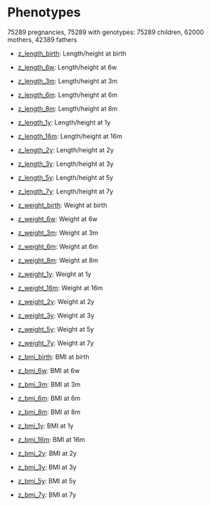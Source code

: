 # Phenotypes

75289 pregnancies, 75289 with genotypes: 75289 children, 62000 mothers, 42389 fathers

- [z_length_birth](z_length_birth/z_length_birth.md): Length/height at birth


- [z_length_6w](z_length_6w/z_length_6w.md): Length/height at 6w


- [z_length_3m](z_length_3m/z_length_3m.md): Length/height at 3m


- [z_length_6m](z_length_6m/z_length_6m.md): Length/height at 6m


- [z_length_8m](z_length_8m/z_length_8m.md): Length/height at 8m


- [z_length_1y](z_length_1y/z_length_1y.md): Length/height at 1y


- [z_length_16m](z_length_16m/z_length_16m.md): Length/height at 16m


- [z_length_2y](z_length_2y/z_length_2y.md): Length/height at 2y


- [z_length_3y](z_length_3y/z_length_3y.md): Length/height at 3y


- [z_length_5y](z_length_5y/z_length_5y.md): Length/height at 5y


- [z_length_7y](z_length_7y/z_length_7y.md): Length/height at 7y


- [z_weight_birth](z_weight_birth/z_weight_birth.md): Weight at birth


- [z_weight_6w](z_weight_6w/z_weight_6w.md): Weight at 6w


- [z_weight_3m](z_weight_3m/z_weight_3m.md): Weight at 3m


- [z_weight_6m](z_weight_6m/z_weight_6m.md): Weight at 6m


- [z_weight_8m](z_weight_8m/z_weight_8m.md): Weight at 8m


- [z_weight_1y](z_weight_1y/z_weight_1y.md): Weight at 1y


- [z_weight_16m](z_weight_16m/z_weight_16m.md): Weight at 16m


- [z_weight_2y](z_weight_2y/z_weight_2y.md): Weight at 2y


- [z_weight_3y](z_weight_3y/z_weight_3y.md): Weight at 3y


- [z_weight_5y](z_weight_5y/z_weight_5y.md): Weight at 5y


- [z_weight_7y](z_weight_7y/z_weight_7y.md): Weight at 7y


- [z_bmi_birth](z_bmi_birth/z_bmi_birth.md): BMI at birth


- [z_bmi_6w](z_bmi_6w/z_bmi_6w.md): BMI at 6w


- [z_bmi_3m](z_bmi_3m/z_bmi_3m.md): BMI at 3m


- [z_bmi_6m](z_bmi_6m/z_bmi_6m.md): BMI at 6m


- [z_bmi_8m](z_bmi_8m/z_bmi_8m.md): BMI at 8m


- [z_bmi_1y](z_bmi_1y/z_bmi_1y.md): BMI at 1y


- [z_bmi_16m](z_bmi_16m/z_bmi_16m.md): BMI at 16m


- [z_bmi_2y](z_bmi_2y/z_bmi_2y.md): BMI at 2y


- [z_bmi_3y](z_bmi_3y/z_bmi_3y.md): BMI at 3y


- [z_bmi_5y](z_bmi_5y/z_bmi_5y.md): BMI at 5y


- [z_bmi_7y](z_bmi_7y/z_bmi_7y.md): BMI at 7y



